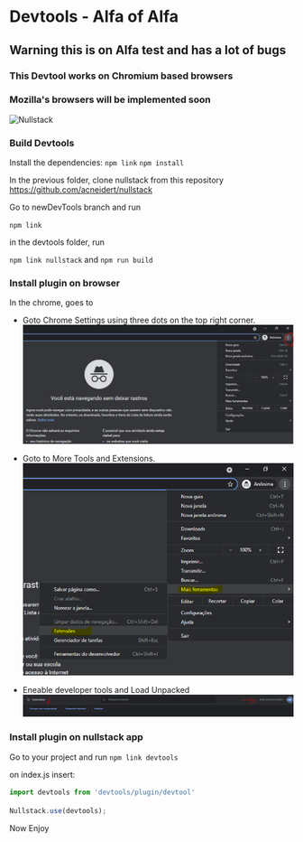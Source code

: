 # Devtools - Alfa of Alfa

## Warning this is on Alfa test and has a lot of bugs

### This Devtool works on Chromium based browsers
### Mozilla's browsers will be implemented soon

<img src='https://raw.githubusercontent.com/nullstack/nullstack/master/nullstack.png' height='60' alt='Nullstack' />

### Build Devtools

Install the dependencies:
`npm link`
`npm install`

In the previous folder, clone nullstack from this repository 
https://github.com/acneidert/nullstack 

Go to newDevTools branch and run 

`npm link`

in the devtools folder, run

`npm link nullstack`
  and 
`npm run build` 

### Install plugin on browser

In the chrome, goes to 
 * Goto Chrome Settings using three dots on the top right corner.
 ![IMG 01](/wiki/01.PNG )

 * Goto to More Tools and Extensions.
 ![IMG 02](/wiki/02.PNG )

 * Eneable developer tools and Load Unpacked
  ![IMG 03](/wiki/03.PNG )


### Install plugin on nullstack app

Go to your project and run 
`npm link devtools`

on index.js insert:
```js 
import devtools from 'devtools/plugin/devtool'

Nullstack.use(devtools);

```

Now Enjoy


 
